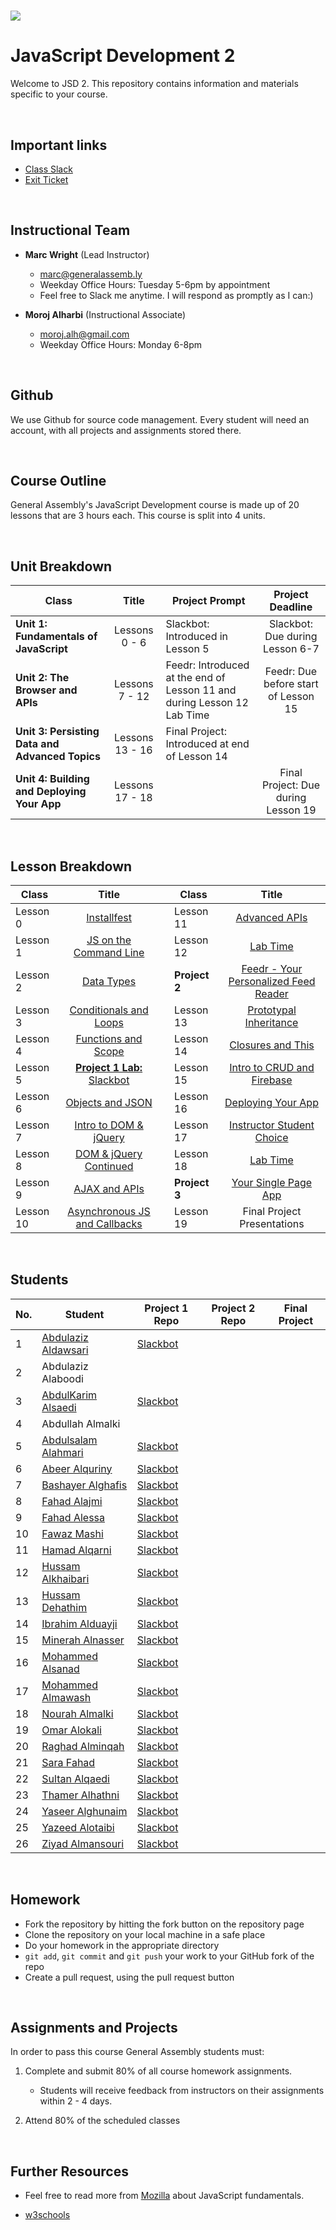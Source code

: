 # ![](https://ga-dash.s3.amazonaws.com/production/assets/logo-9f88ae6c9c3871690e33280fcf557f33.png) 

# JavaScript Development 2
Welcome to JSD 2. This repository contains information and materials specific to your course.

<br>

## Important links
- [Class Slack](https://miskacademy.slack.com/messages/CFCFWUA4S/)
- [Exit Ticket](https://docs.google.com/forms/d/e/1FAIpQLSd8q6vJFvzzOqYzbiEgRSUPO9nUBqhLUuHzWt0B2HXnZRKR2Q/viewform)

<br>

## Instructional Team
- **Marc Wright** (Lead Instructor)
  - [marc@generalassemb.ly](mailto:marc@generalassemb.ly)
  - Weekday Office Hours: Tuesday 5-6pm by appointment
  - Feel free to Slack me anytime. I will respond as promptly as I can:)

- **Moroj Alharbi** (Instructional Associate)
  - [moroj.alh@gmail.com](mailto:moroj.alh@gmail.com)
  - Weekday Office Hours: Monday 6-8pm

<br>

## Github
We use Github for source code management. Every student will need an account, with all projects and assignments stored there. 

<br>

## Course Outline
General Assembly's JavaScript Development course is made up of 20 lessons that are 3 hours each. This course is split into 4 units.

<br>

## Unit Breakdown

| Class | Title | Project Prompt | Project Deadline|
| --- | :---: |  --- | :---: |
| **Unit 1: Fundamentals of JavaScript** | Lessons 0 - 6  | Slackbot: Introduced in Lesson 5| Slackbot: Due during Lesson 6-7|
| **Unit 2: The Browser and APIs** | Lessons 7 - 12 | Feedr: Introduced at the end of Lesson 11 and during Lesson 12 Lab Time| Feedr: Due before start of Lesson 15 |
| **Unit 3: Persisting Data and Advanced Topics**| Lessons 13 - 16 |Final Project: Introduced at end of Lesson 14| |
| **Unit 4: Building and Deploying Your App**| Lessons 17 - 18 ||Final Project: Due during Lesson 19|

<br>

## Lesson Breakdown


| Class | Title |  | Class | Title |
| --- | :---: | --- |  --- | :---: |
| Lesson 0 | [Installfest](https://github.com/misk-jsd2/00-installfest) || Lesson 11 | [Advanced APIs](curriculum/lesson-plans/11-advanced-apis/README.md)|
| Lesson 1 | [JS on the Command Line](https://github.com/misk-jsd2/01-command-line-JS) || Lesson 12 | [Lab Time](curriculum/lesson-plans/12-in-class-lab/README.md)|
| Lesson 2 | [Data Types](https://github.com/misk-jsd2/02-data-types) || **Project 2**  |[ Feedr - Your Personalized Feed Reader](curriculum/projects/unit2/project-02.md) |
| Lesson 3| [Conditionals and Loops](https://github.com/misk-jsd2/03-conditionals-and-loops) || Lesson 13 | [Prototypal Inheritance](curriculum/lesson-plans/13-prototypal-inheritance/README.md) |
| Lesson 4 | [Functions and Scope](https://github.com/misk-jsd2/04-functions-and-scope) || Lesson 14 | [Closures and This](curriculum/lesson-plans/14-closures-and-this/README.md) |
| Lesson 5 | [**Project 1 Lab:** Slackbot](https://github.com/misk-jsd2/05-in-class-lab) ||Lesson 15| [Intro to CRUD and Firebase](curriculum/lesson-plans/15-intro-to-crud-and-firebase) |
| Lesson 6 | [Objects and JSON](https://github.com/misk-jsd2/06-objects-and-json) ||Lesson 16| [Deploying Your App](curriculum/lesson-plans/16-deploying-your-app/README.md) |
| Lesson 7 | [Intro to DOM & jQuery](https://github.com/misk-jsd2/07-intro-to-dom-and-jquery)|| Lesson 17 |  [Instructor Student Choice](curriculum/lesson-plans/17-instructor-student-choice/README.md) |
| Lesson 8 | [DOM & jQuery Continued](curriculum/lesson-plans/08-dom-and-jquery-continued/README.md) || Lesson 18 |[Lab Time](curriculum/lesson-plans/18-lab-time/README.md) |
| Lesson 9 | [AJAX and APIs](curriculum/lesson-plans/09-ajax-and-apis/README.md) ||**Project 3** |[Your Single Page App](curriculum/projects/unit4/project-04.md) |
| Lesson 10| [Asynchronous JS and Callbacks](curriculum/lesson-plans/10-asynchronous-javascript-and-callbacks/README.md) | |Lesson 19| Final Project Presentations |


<br>

## Students

| No. | Student |Project 1 Repo | Project 2 Repo | Final Project
|---  | ---     | ---     |---      |---             |  
|1    | [Abdulaziz Aldawsari](https://github.com/Oz3Oz3) | [Slackbot](https://github.com/Oz3Oz3/05-in-class-lab) | |  |
|2    | Abdulaziz Alaboodi |  | |  |
|3    | [AbdulKarim Alsaedi](https://github.com/ajrfs) | [Slackbot](https://github.com/ajrfs/05-in-class-lab) | |  |
|4    | Abdullah Almalki |   | |  |
|5    | [Abdulsalam Alahmari](https://github.com/salam9) | [Slackbot](https://github.com/salam9/05-in-class-lab) | |  |
|6    | [Abeer Alquriny](https://github.com/abeersq) | [Slackbot](https://github.com/abeersq/05-in-class-lab) | |  |
|7    | [Bashayer Alghafis](https://github.com/bashayeralghafis) | [Slackbot](https://github.com/bashayeralghafis/05-in-class-lab) | |  |
|8    | [Fahad Alajmi](https://github.com/fahad5) | [Slackbot](https://github.com/fahad5/05-in-class-lab) | |  |
|9    | [Fahad Alessa](https://github.com/FahadAlessa90) | [Slackbot](https://github.com/FahadAlessa90/05-in-class-lab) | |  |
|10   | [Fawaz Mashi](https://github.com/fawazfm) | [Slackbot](https://github.com/fawazfm/05-in-class-lab) | |  |
|11   | [Hamad Alqarni](https://github.com/hamadalqarni) | [Slackbot](https://github.com/hamadalqarni/05-in-class-lab) | |  |
|12   | [Hussam Alkhaibari](https://github.com/husamx99) | [Slackbot](https://github.com/husamx99/05-in-class-lab) | |  |
|13   | [Hussam Dehathim](https://github.com/SamDe4574) | [Slackbot](https://github.com/SamDe4574/05-in-class-lab) | |  |
|14   | [Ibrahim Alduayji](https://github.com/alduayji) | [Slackbot](https://github.com/alduayji/05-in-class-lab) | |  |
|15   | [Minerah Alnasser](https://github.com/moneeraalnasser) | [Slackbot](https://github.com/moneeraalnasser/05-in-class-lab) | |  |
|16   | [Mohammed Alsanad](https://github.com/mohammedsanad) | [Slackbot](https://github.com/mohammedsanad/05-in-class-lab) | |  |
|17   | [Mohammed Almawash](https://github.com/mo7md2) | [Slackbot](https://github.com/mo7md2/05-in-class-lab) | |  |
|18   | [Nourah Almalki](https://github.com/nourah08) | [Slackbot](https://github.com/nourah08/05-in-class-lab) | |  |
|19   | [Omar Alokali](https://github.com/OmarAlokali) | [Slackbot](https://github.com/OmarAlokali/05-in-class-lab) | |  |
|20   | [Raghad Alminqah](https://github.com/RaghadAlminqah) | [Slackbot](https://github.com/RaghadAlminqah/05-in-class-lab) | |  |
|21   | [Sara Fahad](https://github.com/stop741) | [Slackbot](https://github.com/stop741/05-in-class-lab) | |  |
|22   | [Sultan Alqaedi](https://github.com/salqaedi0) | [Slackbot](https://github.com/salqaedi0/05-in-class-lab) | |  |
|23   | [Thamer Alhathni](https://github.com/thaalhathanni) | [Slackbot](https://github.com/thaalhathanni/05-in-class-lab) | |  |
|24   | [Yaseer Alghunaim](https://github.com/alghunaimyasser) | [Slackbot](https://github.com/alghunaimyasser/05-in-class-lab) | |  |
|25   | [Yazeed Alotaibi](https://github.com/yazeedhathal) | [Slackbot](https://github.com/yazeedhathal/05-in-class-lab) | |  |
|26   | [Ziyad Almansouri](https://github.com/ziyadSman) | [Slackbot](https://github.com/ziyadSman/05-in-class-lab) | |  |



<br>

## Homework


- Fork the repository by hitting the fork button on the repository page
- Clone the repository on your local machine in a safe place
- Do your homework in the appropriate directory
- `git add`, `git commit` and `git push` your work to your GitHub fork of the repo
- Create a pull request, using the pull request button

<br>

## Assignments and Projects

In order to pass this course General Assembly students must:

1.	Complete and submit 80% of all course homework assignments.

	*	Students will receive feedback from instructors on their assignments within 2 - 4 days.

2. Attend 80% of the scheduled classes

<br>

## Further Resources

* Feel free to read more from [Mozilla](https://developer.mozilla.org/en-US/docs/Web/JavaScript/A_re-introduction_to_JavaScript) about JavaScript fundamentals.

* [w3schools](https://www.w3schools.com/js/)
